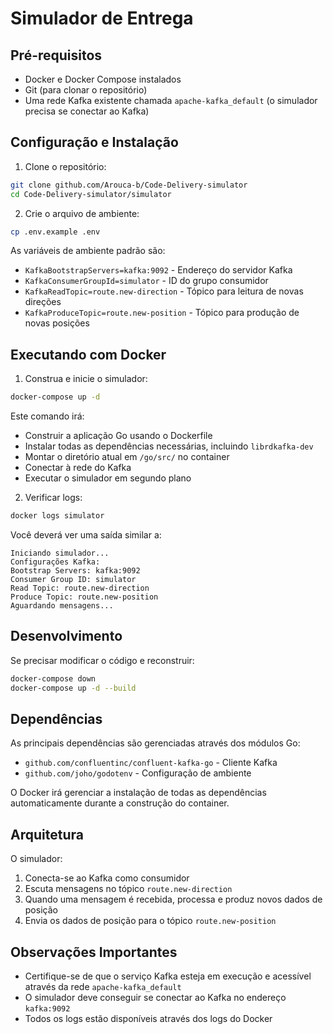 # Simulador de Entrega

## Pré-requisitos

- Docker e Docker Compose instalados
- Git (para clonar o repositório)
- Uma rede Kafka existente chamada `apache-kafka_default` (o simulador precisa se conectar ao Kafka)

## Configuração e Instalação

1. Clone o repositório:

```bash
git clone github.com/Arouca-b/Code-Delivery-simulator
cd Code-Delivery-simulator/simulator
```

2. Crie o arquivo de ambiente:

```bash
cp .env.example .env
```

As variáveis de ambiente padrão são:

- `KafkaBootstrapServers=kafka:9092` - Endereço do servidor Kafka
- `KafkaConsumerGroupId=simulator` - ID do grupo consumidor
- `KafkaReadTopic=route.new-direction` - Tópico para leitura de novas direções
- `KafkaProduceTopic=route.new-position` - Tópico para produção de novas posições

## Executando com Docker

1. Construa e inicie o simulador:

```bash
docker-compose up -d
```

Este comando irá:

- Construir a aplicação Go usando o Dockerfile
- Instalar todas as dependências necessárias, incluindo `librdkafka-dev`
- Montar o diretório atual em `/go/src/` no container
- Conectar à rede do Kafka
- Executar o simulador em segundo plano

2. Verificar logs:

```bash
docker logs simulator
```

Você deverá ver uma saída similar a:

```
Iniciando simulador...
Configurações Kafka:
Bootstrap Servers: kafka:9092
Consumer Group ID: simulator
Read Topic: route.new-direction
Produce Topic: route.new-position
Aguardando mensagens...
```

## Desenvolvimento

Se precisar modificar o código e reconstruir:

```bash
docker-compose down
docker-compose up -d --build
```

## Dependências

As principais dependências são gerenciadas através dos módulos Go:

- `github.com/confluentinc/confluent-kafka-go` - Cliente Kafka
- `github.com/joho/godotenv` - Configuração de ambiente

O Docker irá gerenciar a instalação de todas as dependências automaticamente durante a construção do container.

## Arquitetura

O simulador:

1. Conecta-se ao Kafka como consumidor
2. Escuta mensagens no tópico `route.new-direction`
3. Quando uma mensagem é recebida, processa e produz novos dados de posição
4. Envia os dados de posição para o tópico `route.new-position`

## Observações Importantes

- Certifique-se de que o serviço Kafka esteja em execução e acessível através da rede `apache-kafka_default`
- O simulador deve conseguir se conectar ao Kafka no endereço `kafka:9092`
- Todos os logs estão disponíveis através dos logs do Docker
